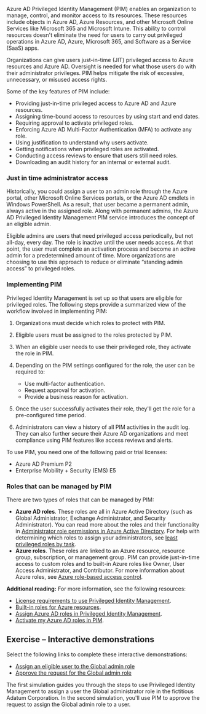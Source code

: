 Azure AD Privileged Identity Management (PIM) enables an organization to manage, control, and monitor access to its resources. These resources include objects in Azure AD, Azure Resources, and other Microsoft Online Services like Microsoft 365 and Microsoft Intune. This ability to control resources doesn't eliminate the need for users to carry out privileged operations in Azure AD, Azure, Microsoft 365, and Software as a Service (SaaS) apps.

Organizations can give users just-in-time (JIT) privileged access to Azure resources and Azure AD. Oversight is needed for what those users do with their administrator privileges. PIM helps mitigate the risk of excessive, unnecessary, or misused access rights.

Some of the key features of PIM include:

 -  Providing just-in-time privileged access to Azure AD and Azure resources.
 -  Assigning time-bound access to resources by using start and end dates.
 -  Requiring approval to activate privileged roles.
 -  Enforcing Azure AD Multi-Factor Authentication (MFA) to activate any role.
 -  Using justification to understand why users activate.
 -  Getting notifications when privileged roles are activated.
 -  Conducting access reviews to ensure that users still need roles.
 -  Downloading an audit history for an internal or external audit.

### Just in time administrator access

Historically, you could assign a user to an admin role through the Azure portal, other Microsoft Online Services portals, or the Azure AD cmdlets in Windows PowerShell. As a result, that user became a permanent admin, always active in the assigned role. Along with permanent admins, the Azure AD Privileged Identity Management PIM service introduces the concept of an eligible admin.

Eligible admins are users that need privileged access periodically, but not all-day, every day. The role is inactive until the user needs access. At that point, the user must complete an activation process and become an active admin for a predetermined amount of time. More organizations are choosing to use this approach to reduce or eliminate “standing admin access” to privileged roles.

### Implementing PIM

Privileged Identity Management is set up so that users are eligible for privileged roles. The following steps provide a summarized view of the workflow involved in implementing PIM:

1.  Organizations must decide which roles to protect with PIM.
2.  Eligible users must be assigned to the roles protected by PIM.
3.  When an eligible user needs to use their privileged role, they activate the role in PIM.
4.  Depending on the PIM settings configured for the role, the user can be required to:
    
     -  Use multi-factor authentication.
     -  Request approval for activation.
     -  Provide a business reason for activation.
5.  Once the user successfully activates their role, they'll get the role for a pre-configured time period.
6.  Administrators can view a history of all PIM activities in the audit log. They can also further secure their Azure AD organizations and meet compliance using PIM features like access reviews and alerts.

To use PIM, you need one of the following paid or trial licenses:

 -  Azure AD Premium P2
 -  Enterprise Mobility + Security (EMS) E5

### Roles that can be managed by PIM

There are two types of roles that can be managed by PIM:

 -  **Azure AD roles**. These roles are all in Azure Active Directory (such as Global Administrator, Exchange Administrator, and Security Administrator). You can read more about the roles and their functionality in [Administrator role permissions in Azure Active Directory](/azure/active-directory/roles/permissions-reference?azure-portal=true). For help with determining which roles to assign your administrators, see [least privileged roles by task](/azure/active-directory/roles/delegate-by-task?azure-portal=true).
 -  **Azure roles**. These roles are linked to an Azure resource, resource group, subscription, or management group. PIM can provide just-in-time access to custom roles and to built-in Azure roles like Owner, User Access Administrator, and Contributor. For more information about Azure roles, see [Azure role-based access control](/azure/role-based-access-control/overview?azure-portal=true).

**Additional reading:** For more information, see the following resources:

 -  [License requirements to use Privileged Identity Management](/azure/active-directory/privileged-identity-management/subscription-requirements?azure-portal=true).
 -  [Built-in roles for Azure resources](/azure/role-based-access-control/built-in-roles?azure-portal=true).
 -  [Assign Azure AD roles in Privileged Identity Management](/azure/active-directory/privileged-identity-management/pim-how-to-add-role-to-user?tabs=new?azure-portal=true).
 -  [Activate my Azure AD roles in PIM](/azure/active-directory/privileged-identity-management/pim-how-to-activate-role?tabs=new?azure-portal=true).

## **Exercise – Interactive demonstrations**

Select the following links to complete these interactive demonstrations:

 -  [Assign an eligible user to the Global admin role](https://edxinteractivepage.blob.core.windows.net/edxpages/MS-101/M1-L1-E2-T2/index.html?azure-portal=true)
 -  [Approve the request for the Global admin role](https://edxinteractivepage.blob.core.windows.net/edxpages/MS-101/M1-L1-E2-T4/index.html?azure-portal=true)

The first simulation guides you through the steps to use Privileged Identity Management to assign a user the Global administrator role in the fictitious Adatum Corporation. In the second simulation, you'll use PIM to approve the request to assign the Global admin role to a user.
